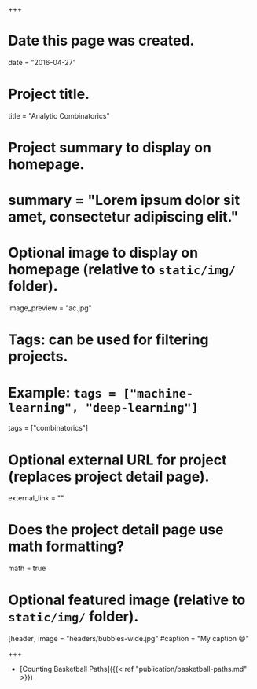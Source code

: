 +++
# Date this page was created.
date = "2016-04-27"

# Project title.
title = "Analytic Combinatorics"

# Project summary to display on homepage.
# summary = "Lorem ipsum dolor sit amet, consectetur adipiscing elit."

# Optional image to display on homepage (relative to `static/img/` folder).
image_preview = "ac.jpg"

# Tags: can be used for filtering projects.
# Example: `tags = ["machine-learning", "deep-learning"]`
tags = ["combinatorics"]

# Optional external URL for project (replaces project detail page).
external_link = ""

# Does the project detail page use math formatting?
math = true

# Optional featured image (relative to `static/img/` folder).
[header]
image = "headers/bubbles-wide.jpg"
#caption = "My caption :smile:"

+++



- [Counting Basketball Paths]({{< ref "publication/basketball-paths.md" >}})
